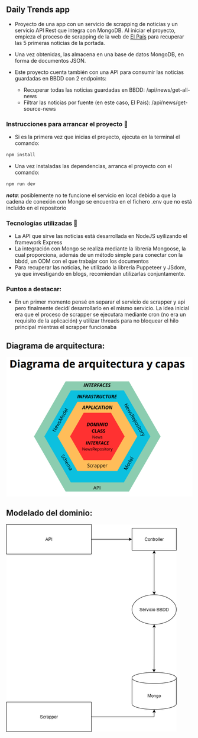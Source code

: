 ## Daily Trends app

- Proyecto de una app con un servicio de scrapping de noticias y un servicio API Rest que integra con MongoDB. Al iniciar el proyecto, empieza el proceso de scrapping de la web de [El País](https://elpais.com) para recuperar las 5 primeras noticias de la portada. 
- Una vez obtenidas, las almacena en una base de datos MongoDB, en forma de documentos JSON.

- Este proyecto cuenta también con una API para consumir las noticias guardadas en BBDD con 2 endpoints:
  - Recuperar todas las noticias guardadas en BBDD: /api/news/get-all-news
  - Filtrar las noticias por fuente (en este caso, El País): /api/news/get-source-news

### Instrucciones para arrancar el proyecto 🚀

- Si es la primera vez que inicias el proyecto, ejecuta en la terminal el comando:

```bash
npm install

```

- Una vez instaladas las dependencias, arranca el proyecto con el comando:

```bash
npm run dev

```
**_nota_**: posiblemente no te funcione el servicio en local debido a que la cadena de conexión con Mongo se encuentra en el fichero .env que no está incluído en el repositorio

### Tecnologías utilizadas 🤖

- La API que sirve las noticias está desarrollada en NodeJS uyilizando el framework Express
- La integración con Mongo se realiza mediante la librería Mongoose, la cual proporciona, además de un método simple para conectar con la bbdd, un ODM con el que trabajar con los documentos
- Para recuperar las noticias, he utilizado la librería Puppeteer y JSdom, ya que investigando en blogs, recomiendan utilizarlas conjuntamente.


### Puntos a destacar:

- En un primer momento pensé en separar el servicio de scrapper y api pero finalmente decidí desarrollarlo en el mismo servicio. La idea inicial era que el proceso de scrapper se ejecutara mediante cron (no era un requisito de la aplicación) y utilizar threads para no bloquear el hilo principal mientras el scrapper funcionaba


## Diagrama de arquitectura:

![Diagrama de arquitectura](diagrama_arquitectura.png)


## Modelado del dominio:

![Modelado del dominio](modelado_dominio.drawio.png)